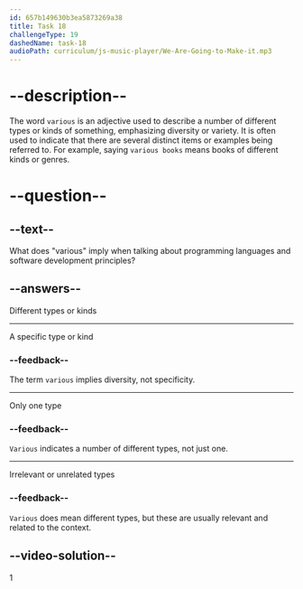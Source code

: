 ```yaml
---
id: 657b149630b3ea5873269a38
title: Task 18
challengeType: 19
dashedName: task-18
audioPath: curriculum/js-music-player/We-Are-Going-to-Make-it.mp3
---
```


# --description--

The word `various` is an adjective used to describe a number of different types or kinds of something, emphasizing diversity or variety. It is often used to indicate that there are several distinct items or examples being referred to. For example, saying `various books` means books of different kinds or genres.

# --question--

## --text--

What does "various" imply when talking about programming languages and software development principles?

## --answers--

Different types or kinds

---

A specific type or kind

### --feedback--

The term `various` implies diversity, not specificity.

---

Only one type

### --feedback--

`Various` indicates a number of different types, not just one.

---

Irrelevant or unrelated types

### --feedback--

`Various` does mean different types, but these are usually relevant and related to the context.

## --video-solution--

1
